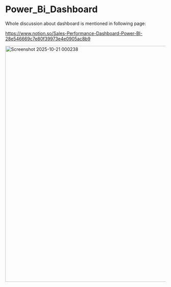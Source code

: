 ﻿# Power_Bi_Dashboard
Whole discussion about dashboard is mentioned in following page:

https://www.notion.so/Sales-Performance-Dashboard-Power-BI-28e546669c7e80f39973e4e0905ac8b9


<img width="1403" height="742" alt="Screenshot 2025-10-21 000238" src="https://github.com/user-attachments/assets/157c7008-5429-42e8-a370-007aa8da3937" />


